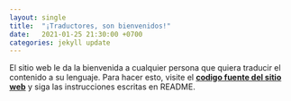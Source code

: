 ```yaml
---
layout: single
title:  "¡Traductores, son bienvenidos!"
date:   2021-01-25 21:30:00 +0700
categories: jekyll update
---
```


El sitio web le da la bienvenida a cualquier persona que quiera traducir el contenido a su lenguaje. Para hacer esto, visite el 
[**codigo fuente del sitio web**](https://github.com/EKA2L1/eka2l1.github.io) y siga las instrucciones escritas en README.
